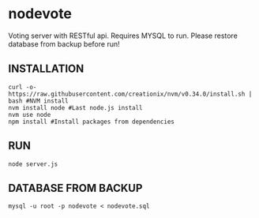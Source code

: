 # nodevote
Voting server with RESTful api.
Requires MYSQL to run.
Please restore database from backup before run!
## INSTALLATION
```
curl -o- https://raw.githubusercontent.com/creationix/nvm/v0.34.0/install.sh | bash #NVM install
nvm install node #Last node.js install
nvm use node 
npm install #Install packages from dependencies
```  
## RUN
```
node server.js
```  
## DATABASE FROM BACKUP
```
mysql -u root -p nodevote < nodevote.sql
```
